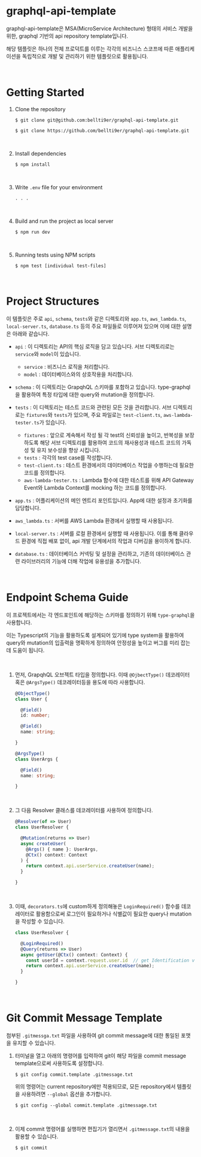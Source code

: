 # graphql-api-template
graphql-api-template은 MSA(MicroService Architecture) 형태의 서비스 개발을 위한, graphql 기반의 api repository template입니다.

해당 템플릿은 하나의 전체 프로덕트를 이루는 각각의 비즈니스 스코프에 따른 애플리케이션을 독립적으로 개발 및 관리하기 위한 템플릿으로 활용됩니다. 

</br>

# Getting Started
1. Clone the repository

    ```shell
    $ git clone git@github.com:bellti9er/graphql-api-template.git

    $ git clone https://github.com/bellti9er/graphql-api-template.git
    ```

</br>

2. Install dependencies

    ```shell
    $ npm install
    ```

</br>

3. Write `.env` file for your environment

    ```
    . . . 
    ```

</br>

4. Build and run the project as local server

    ```shell
    $ npm run dev
    ```

</br>

5. Running tests using NPM scripts

    ```shell
    $ npm test [individual test-files]
    ```

</br>

# Project Structures
이 템플릿은 주로 `api`, `schema`, `tests`와 같은 디렉토리와 `app.ts`, `aws_lambda.ts`, `local-server.ts`, `database.ts` 등의 주요 파일들로 이루어져 있으며 이에 대한 설명은 아래와 같습니다. 

- `api` : 이 디렉토리는 API의 핵심 로직을 담고 있습니다. 서브 디렉토리로는 `service`와 `model`이 있습니다.

  - `service` : 비즈니스 로직을 처리합니다.
  - `model` : 데이터베이스와의 상호작용을 처리합니다.

- `schema` : 이 디렉토리는 GrapqhQL 스키마를 포함하고 있습니다. type-graphql을 활용하여 특정 타입에 대한 query와 mutation을 정의합니다.

- `tests` : 이 디렉토리는 테스트 코드와 관련된 모든 것을 관리합니다. 서브 디렉토리로는 `fixtures`와 `tests`가 있으며, 주요 파일로는 `test-client.ts`, `aws-lambda-tester.ts`가 있습니다. 

  - `fixtures` : 앞으로 계속해서 작성 될 각 test의 신뢰성을 높이고, 반복성을 보장하도록 해당 서브 디렉토리를 활용하여 코드의 재사용성과 테스트 코드의 가독성 및 유지 보수성을 향상 시킵니다.
  - `tests` : 각각의 test case를 작성합니다.
  - `test-client.ts` : 테스트 환경에서의 데이터베이스 작업을 수행하는데 필요한 코드를 정의합니다.
  - `aws-lambda-tester.ts` : Lambda 함수에 대한 테스트를 위해 API Gateway Event와 Lambda Context를 mocking 하는 코드를 정의합니다.

- `app.ts` : 어플리케이션의 메인 엔트리 포인트입니다. App에 대한 설정과 초기화를 담당합니다.
- `aws_lambda.ts` : 서버를 AWS Lambda 환경에서 실행할 때 사용됩니다. 
- `local-server.ts` : 서버를 로컬 환경에서 실행할 때 사용됩니다. 이를 통해 클라우드 환경에 직접 배포 없이, api 개발 단계에서의 작업과 디버깅을 용이하게 합니다.
- `database.ts` : 데이터베이스 커넥팅 및 설정을 관리하고, 기존의 데이터베이스 관련 라이브러리의 기능에 더해 작업에 유용성을 추가합니다.


</br>

# Endpoint Schema Guide

이 프로젝트에서는 각 엔드포인트에 해당하는 스키마를 정의하기 위해 `type-graphql`을 사용합니다. 


이는 Typescript의 기능을 활용하도록 설계되어 있기에 type system을 활용하여 query와 mutation의 입출력을 명확하게 정의하여 안정성을 높이고 버그를 미리 잡는데 도움이 됩니다. 

</br>


1. 먼저, GrapqhQL 오브젝트 타입을 정의합니다. 이때 `@OjbectType()` 데코레이터 혹은 `@ArgsType()` 데코레이터등을 용도에 따라 사용합니다.

    ```typescript
    @ObjectType()
    class User {

      @Field()
      id: number;

      @Field()
      name: string;

    }

    @ArgsType()
    class UserArgs {

      @Field()
      name: string;

    }
    ```

</br>

2. 그 다음 Resolver 클래스를 데코레이터를 사용하여 정의합니다.

    ```typescript
    @Resolver(of => User)
    class UserResolver {

      @Mutation(returns => User)
      async createUser(
        @Args() { name }: UserArgs, 
        @Ctx() context: Context
      ) {
        return context.api.userService.createUser(name);
      }

    }
    ```

</br>

3. 이때, `decorators.ts`에 custom하게 정의해놓은 `LoginRequired()` 함수를 데코레이터로 활용함으로써 로그인이 필요하거나 식별값이 필요한 query나 mutation을 작성할 수 있습니다. 

    ```typescript
    class UserResolver {

      @LoginRequired()
      @Query(returns => User)
      async getUser(@Ctx() context: Context) {
        const userId = context.request.user.id  // get Identification value with auth token
        return context.api.userService.createUser(name);
      }

    }
    ```

</br>

# Git Commit Message Template

첨부된 `.gitmessga.txt` 파일을 사용하여 git commit message에 대한 통일된 포맷을 유지할 수 있습니다.

1. 터미널을 열고 아래의 명령어를 입력하여 git이 해당 파일을 commit message template으로써 사용하도록 설정합니다.

    ```shell
    $ git config commit.template .gitmessage.txt
    ```

    위의 명령어는 current repository에만 적용되므로, 모든 repository에서 템플릿을 사용하려면 `--global` 옵션을 추가합니다.

    ```shell
    $ git config --global commit.template .gitmessage.txt 
    ```

    </br>

2. 이제 commit 명령어를 실행하면 편집기가 열리면서 `.gitmessage.txt`의 내용을 활용할 수 있습니다.

    ```shell
    $ git commit
    ```